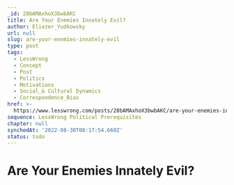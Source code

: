 ```yaml
---
_id: 28bAMAxhoX3bwbAKC
title: Are Your Enemies Innately Evil?
author: Eliezer_Yudkowsky
url: null
slug: are-your-enemies-innately-evil
type: post
tags:
  - LessWrong
  - Concept
  - Post
  - Politics
  - Motivations
  - Social_& Cultural Dynamics
  - Correspondence_Bias
href: >-
  https://www.lesswrong.com/posts/28bAMAxhoX3bwbAKC/are-your-enemies-innately-evil
sequence: LessWrong Political Prerequisites
chapter: null
synchedAt: '2022-08-30T08:17:54.660Z'
status: todo
---
```


# Are Your Enemies Innately Evil?

